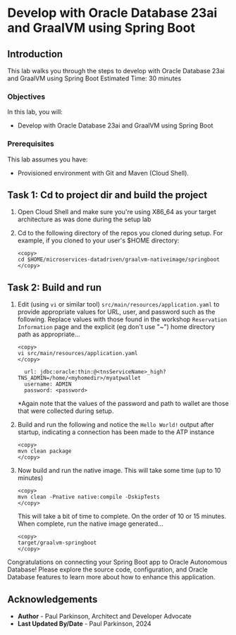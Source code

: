 # Develop with Oracle Database 23ai and GraalVM using Spring Boot

## Introduction

This lab walks you through the steps to develop with Oracle Database 23ai and GraalVM using Spring Boot
Estimated Time: 30 minutes

### Objectives

In this lab, you will:
- Develop with Oracle Database 23ai and GraalVM using Spring Boot

### Prerequisites

This lab assumes you have:
- Provisioned environment with Git and Maven (Cloud Shell).


## Task 1: Cd to project dir and build the project

1. Open Cloud Shell and make sure you're using X86_64 as your target architecture as was done during the setup lab

2. Cd to the following directory of the repos you cloned during setup. For example, if you cloned to your user's $HOME directory:

    ```
    <copy>   
    cd $HOME/microservices-datadriven/graalvm-nativeimage/springboot
    </copy>
    ``` 


## Task 2: Build and run

1. Edit (using `vi` or similar tool) `src/main/resources/application.yaml` to provide appropriate values for URL, user, and password such as the following.
   Replace values with those found in the workshop `Reservation Information` page and the explicit (eg don't use "~") home directory path as appropriate...
    ```
    <copy>   
    vi src/main/resources/application.yaml
    </copy>
    ```   
   
    ```properties
      url: jdbc:oracle:thin:@<tnsServiceName>_high?TNS_ADMIN=/home/<myhomedir>/myatpwallet
      username: ADMIN
      password: <password>
    ```

   *Again note that the values of the password and path to wallet are those that were collected during setup.

2. Build and run the following and notice the `Hello World!` output after startup, indicating a connection has been made to the ATP instance

    ```
    <copy>   
    mvn clean package 
    </copy>
    ```  


3. Now build and run the native image. This will take some time (up to 10 minutes)

    ```
    <copy>   
    mvn clean -Pnative native:compile -DskipTests
    </copy>
    ```  
    This will take a bit of time to complete. On the order of 10 or 15 minutes.  When complete, run the native image generated...

    ```
    <copy>   
    target/graalvm-springboot
    </copy>
    ```  

Congratulations on connecting your Spring Boot app to Oracle Autonomous Database!
Please explore the source code, configuration, and Oracle Database features to learn more about how to enhance this application.

## Acknowledgements
* **Author** - Paul Parkinson, Architect and Developer Advocate
* **Last Updated By/Date** - Paul Parkinson, 2024
